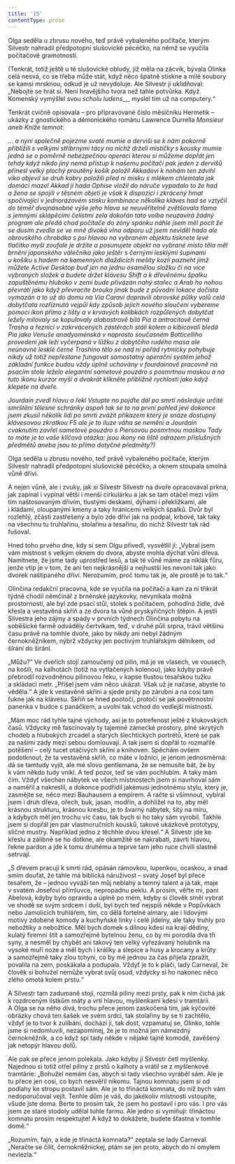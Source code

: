 ```yaml
---
title: '15'
contentType: prose
---
```


Olga seděla u zbrusu nového, teď právě vybaleného počítače, kterým Silvestr nahradil předpotopní slušovické pécéčko, na němž se vyučila počítačové gramotnosti.

(Tenkrát, totiž ještě u té slušovické obludy, již měla na zácvik, bývala Olinka celá nesvá, co se třeba může stát, když něco špatně stiskne a milé soubory se kamsi mrsknou, odkud je už nevydoluje. Ale Silvestr ji uklidňoval: „Nebojte se hrát si. Není hravějšího tvora než tahle potvůrka. Když Komenský vymýšlel svou _scholu ludens__,_ myslel tím už na computery.“

Tenkrát cvičně opisovala – pro připravované číslo měsíčníku Hermetik – ukázky z gnostického a démonického románu Lawrence Durrella _Monsieur aneb Kníže temnot_:

_… a nyní společně pojezme svaté mumie a derviši se k nám pokorně přiblížili s velkými stříbrnými tácy na nichž drželi mističky s kousky mumie jedná se o poměrně nebezpečnou operaci kterou si můžeme dopřát jen tehdy když nikdo jiný nemá přístup k našemu počítači pak jeden z dervišů přinesl velký plochý proutěný košík položil Akkadovi k nohám ten zdvihl víko objevil se druh kobry položili před ni misku s mlékem chlemtala jak domácí mazel Akkad jí hada Ophise vložil do náruče vypadalo to že had a žena se spojili v těsném objetí je však k dispozici i zkrácený hmat spočívající v jednorázovém stisku kombinace několika kláves had se vztyčil do téměř dvojnásobné výše jeho hlava se neuvěřitelně zvětšovala tlama s jemnými sklápěcími čelistmi zela dokořán tato volba neuzavírá žádný program ale předá chod počítače do zóny spánku náhle jsem měl pocit že se dusím zvedla se ve mně divoká vlna odporu už jsem neviděl hada ale obrovského chrobáka s psí hlavou na vybraném objektu tisknete levé tlačítko myši zoufale je držíte a posunujete objekt na vybrané místo těla měl brnění japonského válečníka jako ještěr s černými lesklými šupinami u košíku s hadem na kamenných dlaždicích mešity kozlí pazneht jímž můžete Active Desktop buď jen na jednu osamělou složku či na více vybraných složek a budete držet klávesu Shift a k dřevěnému špalku zapuštěnému hluboko v zemi bude přivázán nahý stařec a Arab ho nohou převrátí jako když převracíte brouka jinak bude z původní lokace dočista vymazán a to už do domu na Via Caravi dopravili obrovské půlky volů celá dobytčata rozříznutá vejpůl kdy způsob jejich nového sloučení vybereme pomocí ikon přímo z lišty a v krvavých kolíbkách rozpůlených dobytčat ležely milovaly se kopulovaly alabastrově bílá Pia a antracitově černá Trasha a řezníci v zakrvácených zástěrách stáli kolem a kibicovali bledá Pia jako Venuše anadyoménská v naprosto současném Botticelliho provedení jak leží vyčerpaná v lůžku z dobytčího rudého masa ale neúnavné lesklé černé Trashino tělo se nad ní pořád rytmicky pohybuje nikdy už totiž nepřestane fungovat samostatný operační systém jehož základní funkce budou vždy úplně uchovány v fourdainově pracovně na psacím stole leželo elegantní sametové pouzdro s posmrtnou maskou a na tuto ikonu kurzor myši a dvakrát klikněte přibližně rychlostí jako když klepete na dveře._

_Jourdain zvedl hlavu a řekl Vstupte no pojďte dál po smrti následuje určité smrštění tělesné schránky aspoň tak se to na první pohled jeví dokonce jsem zkusil několik lidí po smrti zvážit příkazem který je snáze dostupný klávesovou zkratkou F5 ale je to iluze váha se nemění a Jourdain cvaknutím zavřel sametové pouzdro s Piersovou posmrtnou maskou Tady to máte je to vaše klíčová otázka: jsou ikony na liště odrazem příslušných předmětů anebo jsou to přímo dotyčné předměty?)_

Olga seděla u zbrusu nového, teď právě vybaleného počítače, kterým Silvestr nahradil předpotopní slušovické pécéčko, a oknem stoupala smolná vůně dříví.

A nejen vůně, ale i zvuky, jak si Silvestr Silvestr na dvoře opracovával prkna, jak zapínal i vypínal větší i menší cirkulárku a jak se tam otáčel mezi vším tím naštosovaným dřívím, tlustými deskami, dýhami i překližkami, ale i kládami, oloupanými kmeny a taky hranicemi velkých špalků. Dvůr byl rozlehlý, zčásti zastřešený a bylo zde dříví jak na podpal, krbové, tak taky na všechnu tu truhlařinu, stolařinu a tesařinu, do nichž Silvestr tak rád fušoval.

Hned toho prvého dne, kdy si sem Olgu přivedl, vysvětlil jí: „Vybral jsem vám místnost s velkým oknem do dvora, abyste mohla dýchat vůni dřeva. Namítnete, že jsme tady uprostřed lesů, a tak té vůně máme za niklák fůru, jenže vtip je v tom, že ani ten nejkrásnější a nejhustší les nevoní tak jako dvorek naštípaného dříví. Nerozumím, proč tomu tak je, ale prostě je to tak.“

Olinčina redakční pracovna, kde se vyučila na počítači a kam za ní třikrát týdně chodil němčinář z brněnské jazykovky, nevynikala možná prostorností, ale byl zde psací stůl, stolek s počítačem, pohodlná židle, dvě křesla a vestavěná skříň a ze dvora ta vůně pryskyřičných štěpin. A jestli Silvestra jeho zájmy a spády v prvních týdnech Olinčina pobytu na soběšické farmě odváděly čertvíkam, teď, v druhé půli srpna, trávil většinu času právě na tomhle dvoře, jako by nikdy ani nebyl žádným černokněžníkem, nýbrž vždycky jen poctivým truhlářským dělníkem, od šírání do šírání.

„Můžu?“ Ve dveřích stojí zamoučený od pilin, má je ve vlasech, ve vousech, na košili, na kalhotách (totiž na vytlačených kolenou), jako kdyby právě přebrodil rozvodněnou pilinovou řeku, v kapse tlustou tesařskou tužku a skládací metr. „Přišel jsem vám něco ukázat. Však už je načase, abyste to věděla.“ A jde k vestavěné skříni a sjede prsty po zárubni a na cosi tam ťukne jak na klávesu. Skříň se hned pootočí, protočí se jak povětrnostní panenka v budce s panáčkem, a uvolní tak vchod do vedlejší místnosti.

„Mám moc rád tyhle tajné východy, asi je to potrefenost ještě z klukovských časů. Vždycky mě fascinovaly ty tajemné zámecké prostory, plné skrytých chodeb a hlubokých zrcadel a starých šlechtických portrétů, které se pak za našimi zády mezi sebou domlouvají. A tak jsem si dopřál to rozmařilé potěšení – celý tucet otáčivých skříní a knihoven. Spěchám ovšem podotknout, že ta vestavěná skříň, co máte v ložnici, je jenom jednosměrná: dá se tamtudy vyjít, ale mé slovo gentlemana, že se nemusíte bát, že by k vám někdo tudy vnikl. A teď pozor, teď se vám pochlubím. A taky mám čím. Vždyť všechen nábytek ve všech místnostech jsem si navrhoval sám a naměřil a nakreslil, a dokonce podřídil jakémusi jednotnému stylu, který je, zasmějte se, něco mezi Bauhausem a empírem. A račte si všimnout, vybíral jsem i druh dřeva, ořech, buk, jasan, modřín, a dohlížel na to, aby měl krásnou strukturu, krásnou kresbu, je to švarný nábytek, šitý na míru, a kdybych měl jen trochu víc času, tak bych si ho taky sám vyrobil. Takhle jsem si dopřál jen pár vlastnoručních kousků, takové ukázkové prototypy, sličné mustry. Například jedno z těchhle dvou křesel.“ A Silvestr jde ke křeslu a zálibně se ho dotkne, ale okamžitě se nakrabatí, zavrtí hlavou, řekne pardon a jde k tomu druhému a teprve tam jeho ruce chvíli slastně setrvají.

„S dřevem pracuji k smrti rád, opásán rámovkou, lupenkou, ocaskou, a snad smím doufat, že tahle má biblická náruživost – svatý Josef byl přece tesařem, že – jednou vyváží ten můj neblahý a temný talent a já tak, maje v svatém Josefovi přímluvce, nepropadnu peklu. A prosím, věřte mi, paní Abelová, kdyby bylo opravdu a úplně po mém, kdyby si člověk směl vybrat ve shodě se svým srdcem i duší, byl bych teď nejspíš někde v Popůvkách nebo Jamolicích truhlářem, tím, co dělá fortelné almary, ale i lidovými motivy zdobené komody a kuchyňské linky i celé jídelny, ale taky truhly pro nebožtíky a nebožtice. Měl bych domek s dílnou kdesi na kraji dědiny, kulatý firemní štít a samozřejmě bytelnou ženu, co by mi porodila dva tři syny, a nesměl by chybět ani takový ten velký vyřezávaný holubník na vysoké muří noze a měl bych i králíky a slepice a husy a krocany a krůty a samozřejmě taky zlou tchyni, co by mě jednou za čas přijela zpražit, povalila na zem, poskákala a podupala. Vždyť je to k pláči, lady Carneval, že člověk si bohužel nemůže vybrat svůj osud, vždycky si ho nakonec něco zlého omotá kolem prstu.“

A Silvestr tam zadumaně stojí, rozmílá piliny mezi prsty, pak k nim čichá jak k rozdrceným lístkům máty a vrtí hlavou, myšlenkami kdesi v tramtárii. A Olga se na něho dívá, trochu přece jenom zaskočená tím, jak kýčovité obrázky chová ten šašek ve svém srdci, tak stolařiny by se ti zachtělo, vždyť je to tvor k zulíbání, dochází jí, tak dost, vzpamatuj se, Olinko, tohle jsme si nedomluvili, nezapomínej, že je to možná jen námezdný černokněžník, a co když spí tady někde v nějaké tajné komodě, zavěšený jak netopýr hlavou dolů.

Ale pak se přece jenom polekala. Jako kdyby jí Silvestr četl myšlenky. Najednou si totiž otřel piliny z prstů o kalhoty a vrátil se z myšlenkové tramtárie: „Bohužel nemám čas, abych si tady všechno vyráběl sám. Ale je tu přece jen cosi, co bych nesvěřil nikomu. Tajnou komnatu jsem si od podlahy ke stropu postavil sám. Ale je to třináctá komnata, do níž bych vám nedoporučoval vejít. Tenhle dům je váš, do jakékoliv místnosti vstoupíte, všude jste doma. Berte to prosím tak, že jsem ho postavil i pro vás. I pro vás jsem ze staré stodoly udělal tuhle farmu. Ale jedno si vymiňuji: třináctou komnatu prosím respektujte! A když to dokážete, budete šťastna v tomhle domě.“

„Rozumím, fajn, a kde je třináctá komnata?“ zeptala se lady Carneval. „Neračte se čílit, černokněžnickej, ptám se jen proto, abych do ní omylem nevlezla.“
